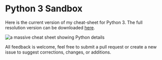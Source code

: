 # Python 3 Sandbox
Here is the current version of my cheat-sheet for Python 3.
The full resolution version can be downloaded [here](https://drive.google.com/file/d/1l2QqzHdfAmrQxy3aPAzy6UsL8Ol36hHZ/view?usp=sharing).

![a massive cheat sheet showing Python details](https://i.imgur.com/2FjckVW.jpg)

All feedback is welcome, feel free to submit a pull request or create a new issue to suggest corrections, changes, or additions. &nbsp;
